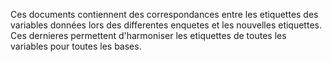 Ces documents contiennent des correspondances entre les etiquettes des variables données lors des differentes enquetes et les nouvelles etiquettes. Ces dernieres permettent d'harmoniser les etiquettes de toutes les variables pour toutes les bases.
